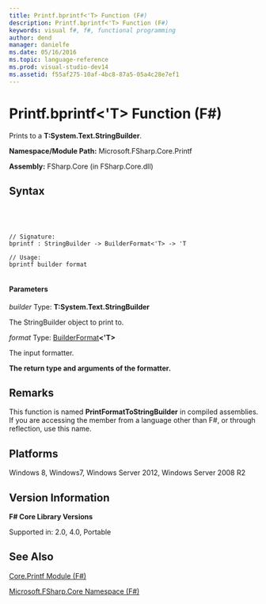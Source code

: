 ```yaml
---
title: Printf.bprintf<'T> Function (F#)
description: Printf.bprintf<'T> Function (F#)
keywords: visual f#, f#, functional programming
author: dend
manager: danielfe
ms.date: 05/16/2016
ms.topic: language-reference
ms.prod: visual-studio-dev14
ms.assetid: f55af275-10af-4bc8-87a5-05a4c28e7ef1 
---
```


# Printf.bprintf<'T> Function (F#)

Prints to a **T:System.Text.StringBuilder**.

**Namespace/Module Path:** Microsoft.FSharp.Core.Printf

**Assembly:** FSharp.Core (in FSharp.Core.dll)


## Syntax



```




// Signature:
bprintf : StringBuilder -> BuilderFormat<'T> -> 'T

// Usage:
bprintf builder format


```





#### Parameters
*builder*
Type: **T:System.Text.StringBuilder**


The StringBuilder object to print to.


*format*
Type: [BuilderFormat](http://msdn.microsoft.com/en-us/library/e6479548-d3ad-4522-baa5-987d52d7ce4a)**&lt;'T&gt;**


The input formatter.



**The return type and arguments of the formatter.**
## Remarks
This function is named **PrintFormatToStringBuilder** in compiled assemblies. If you are accessing the member from a language other than F#, or through reflection, use this name.


## Platforms
Windows 8, Windows7, Windows Server 2012, Windows Server 2008 R2


## Version Information
**F# Core Library Versions**

Supported in: 2.0, 4.0, Portable




## See Also
[Core.Printf Module &#40;F&#35;&#41;](Core.Printf-Module-%5BFSharp%5D.md)

[Microsoft.FSharp.Core Namespace &#40;F&#35;&#41;](Microsoft.FSharp.Core-Namespace-%5BFSharp%5D.md)

